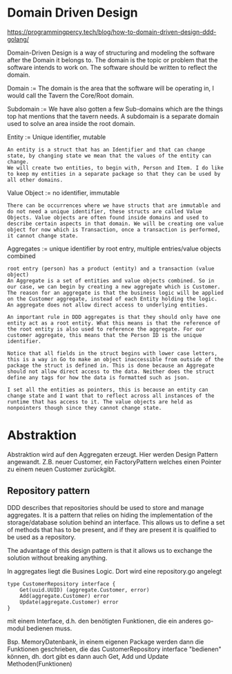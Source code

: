 # Domain Driven Design

https://programmingpercy.tech/blog/how-to-domain-driven-design-ddd-golang/


Domain-Driven Design is a way of structuring and modeling the software after the Domain it belongs to. The domain is the topic or problem that the software intends to work on. The software should be written to reflect the domain.

Domain := The domain is the area that the software will be operating in, I would call the Tavern the Core/Root domain.

Subdomain := We have also gotten a few Sub-domains which are the things top hat mentions that the tavern needs. A subdomain is a separate domain used to solve an area inside the root domain.

Entity := Unique identifier, mutable

    An entity is a struct that has an Identifier and that can change state, by changing state we mean that the values of the entity can change.
    We will create two entities, to begin with, Person and Item. I do like to keep my entities in a separate package so that they can be used by all other domains.

Value Object := no identifier, immutable

    There can be occurrences where we have structs that are immutable and do not need a unique identifier, these structs are called Value Objects. Value objects are often found inside domains and used to describe certain aspects in that domain. We will be creating one value object for now which is Transaction, once a transaction is performed, it cannot change state.

Aggregates := unique identifier by root entry, multiple entries/value objects combined

    root entry (person) has a product (entity) and a transaction (value object)
    An Aggregate is a set of entities and value objects combined. So in our case, we can begin by creating a new aggregate which is Customer.
    The reason for an aggregate is that the business logic will be applied on the Customer aggregate, instead of each Entity holding the logic. An aggregate does not allow direct access to underlying entities.

    An important rule in DDD aggregates is that they should only have one entity act as a root entity. What this means is that the reference of the root entity is also used to reference the aggregate. For our customer aggregate, this means that the Person ID is the unique identifier.

    Notice that all fields in the struct begins with lower case letters, this is a way in Go to make an object inaccessible from outside of the package the struct is defined in. This is done because an Aggregate should not allow direct access to the data. Neither does the struct define any tags for how the data is formatted such as json.

    I set all the entities as pointers, this is because an entity can change state and I want that to reflect across all instances of the runtime that has access to it. The value objects are held as nonpointers though since they cannot change state.

# Abstraktion

Abstraktion wird auf den Aggregaten erzeugt. Hier werden Design Pattern angewandt. Z.B. neuer Customer, ein FactoryPattern welches einen Pointer zu einem neuen Customer zurückgibt. 

## Repository pattern

DDD describes that repositories should be used to store and manage aggregates. It is a pattern that relies on hiding the implementation of the storage/database solution behind an interface. This allows us to define a set of methods that has to be present, and if they are present it is qualified to be used as a repository.

The advantage of this design pattern is that it allows us to exchange the solution without breaking anything.

In aggregates liegt die Busines Logic. Dort wird eine repository.go angelegt

```
type CustomerRepository interface {
	Get(uuid.UUID) (aggregate.Customer, error)
	Add(aggregate.Customer) error
	Update(aggregate.Customer) error
}
``` 

mit einem Interface, d.h. den benötigten Funktionen, die ein anderes go-modul bedienen muss. 

Bsp. MemoryDatenbank, in einem eigenen Package werden dann die Funktionen geschrieben, die das CustomerRepository interface "bedienen" können, dh. dort gibt es dann auch Get, Add und Update Methoden(Funktionen)








